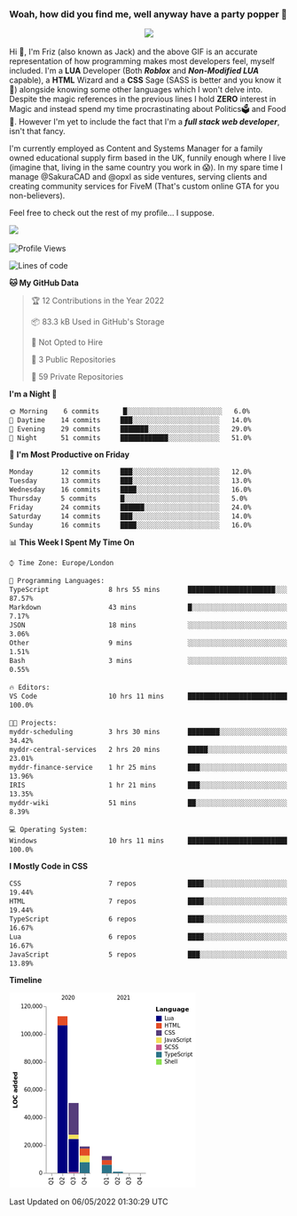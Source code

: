 ### Woah, how did you find me, well anyway have a party popper 🎉

<p align="center">
  <img  src="https://66.media.tumblr.com/d2766024a15e8c140bf20f314664eed2/d1615166bf58615c-d8/s400x600/aabc473a64edc43599d5345fd1e9e792d66ecc48.gifv">
</p>

Hi :wave:, I'm Friz (also known as Jack) and the above GIF is an accurate representation of how programming makes most developers feel, myself included. I'm a **LUA** Developer (Both ***Roblox*** and ***Non-Modified LUA*** capable), a **HTML** Wizard and a **CSS** Sage (SASS is better and you know it :pray:) alongside knowing some other languages which I won't delve into. Despite the magic references in the previous lines I hold **ZERO** interest in Magic and instead spend my time procrastinating about Politics🗳️ and Food🍔. However I'm yet to include the fact that I'm a ***full stack web developer***, isn't that fancy.

I'm currently employed as Content and Systems Manager for a family owned educational supply firm based in the UK, funnily enough where I live (imagine that, living in the same country you work in 😱). In my spare time I manage @SakuraCAD and @opxl as side ventures, serving clients and creating community services for FiveM (That's custom online GTA for you non-believers).

Feel free to check out the rest of my profile... I suppose.

<a href="https://github.com/anuraghazra/github-readme-stats">
  <img  src="https://github-readme-stats.vercel.app/api?username=JackOPXL&count_private=true&show_icons=true&theme=tokyonight" />
</a>



<!--START_SECTION:waka-->
![Profile Views](http://img.shields.io/badge/Profile%20Views-0-blue)

![Lines of code](https://img.shields.io/badge/From%20Hello%20World%20I%27ve%20Written-190%20Thousand%20lines%20of%20code-blue)

**🐱 My GitHub Data** 

> 🏆 12 Contributions in the Year 2022
 > 
> 📦 83.3 kB Used in GitHub's Storage 
 > 
> 🚫 Not Opted to Hire
 > 
> 📜 3 Public Repositories 
 > 
> 🔑 59 Private Repositories  
 > 
**I'm a Night 🦉** 

```text
🌞 Morning    6 commits      █░░░░░░░░░░░░░░░░░░░░░░░░   6.0% 
🌆 Daytime    14 commits     ███░░░░░░░░░░░░░░░░░░░░░░   14.0% 
🌃 Evening    29 commits     ███████░░░░░░░░░░░░░░░░░░   29.0% 
🌙 Night      51 commits     ████████████░░░░░░░░░░░░░   51.0%

```
📅 **I'm Most Productive on Friday** 

```text
Monday       12 commits     ███░░░░░░░░░░░░░░░░░░░░░░   12.0% 
Tuesday      13 commits     ███░░░░░░░░░░░░░░░░░░░░░░   13.0% 
Wednesday    16 commits     ████░░░░░░░░░░░░░░░░░░░░░   16.0% 
Thursday     5 commits      █░░░░░░░░░░░░░░░░░░░░░░░░   5.0% 
Friday       24 commits     ██████░░░░░░░░░░░░░░░░░░░   24.0% 
Saturday     14 commits     ███░░░░░░░░░░░░░░░░░░░░░░   14.0% 
Sunday       16 commits     ████░░░░░░░░░░░░░░░░░░░░░   16.0%

```


📊 **This Week I Spent My Time On** 

```text
⌚︎ Time Zone: Europe/London

💬 Programming Languages: 
TypeScript               8 hrs 55 mins       ██████████████████████░░░   87.57% 
Markdown                 43 mins             █░░░░░░░░░░░░░░░░░░░░░░░░   7.17% 
JSON                     18 mins             ░░░░░░░░░░░░░░░░░░░░░░░░░   3.06% 
Other                    9 mins              ░░░░░░░░░░░░░░░░░░░░░░░░░   1.51% 
Bash                     3 mins              ░░░░░░░░░░░░░░░░░░░░░░░░░   0.55%

🔥 Editors: 
VS Code                  10 hrs 11 mins      █████████████████████████   100.0%

🐱‍💻 Projects: 
myddr-scheduling         3 hrs 30 mins       ████████░░░░░░░░░░░░░░░░░   34.42% 
myddr-central-services   2 hrs 20 mins       █████░░░░░░░░░░░░░░░░░░░░   23.01% 
myddr-finance-service    1 hr 25 mins        ███░░░░░░░░░░░░░░░░░░░░░░   13.96% 
IRIS                     1 hr 21 mins        ███░░░░░░░░░░░░░░░░░░░░░░   13.35% 
myddr-wiki               51 mins             ██░░░░░░░░░░░░░░░░░░░░░░░   8.39%

💻 Operating System: 
Windows                  10 hrs 11 mins      █████████████████████████   100.0%

```

**I Mostly Code in CSS** 

```text
CSS                      7 repos             ████░░░░░░░░░░░░░░░░░░░░░   19.44% 
HTML                     7 repos             ████░░░░░░░░░░░░░░░░░░░░░   19.44% 
TypeScript               6 repos             ████░░░░░░░░░░░░░░░░░░░░░   16.67% 
Lua                      6 repos             ████░░░░░░░░░░░░░░░░░░░░░   16.67% 
JavaScript               5 repos             ███░░░░░░░░░░░░░░░░░░░░░░   13.89%

```


**Timeline**

![Chart not found](https://raw.githubusercontent.com/JackOPXL/JackOPXL/master/charts/bar_graph.png) 


 Last Updated on 06/05/2022 01:30:29 UTC
<!--END_SECTION:waka-->

